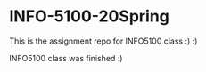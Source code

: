 # INFO-5100-20Spring
This is the assignment repo for INFO5100 class :)
:)

INFO5100 class was finished :)
